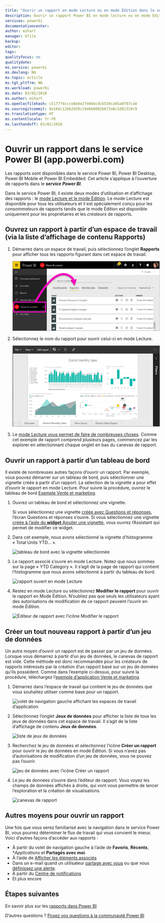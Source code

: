 ```yaml
---
title: "Ouvrir un rapport en mode Lecture ou en mode Édition dans le service Power BI"
description: Ouvrir un rapport Power BI en mode lecture ou en mode Edition
services: powerbi
documentationcenter: 
author: mihart
manager: kfile
backup: 
editor: 
tags: 
qualityfocus: no
qualitydate: 
ms.service: powerbi
ms.devlang: NA
ms.topic: article
ms.tgt_pltfrm: NA
ms.workload: powerbi
ms.date: 03/01/2018
ms.author: mihart
ms.openlocfilehash: c5177f4ccce8e8e274944cdcb539ca65a8f87ca8
ms.sourcegitcommit: 0a16dc12bb2d39c19e6b0002b673a8c1d81319c9
ms.translationtype: HT
ms.contentlocale: fr-FR
ms.lasthandoff: 03/02/2018
---
```

# <a name="open-a-report-in-power-bi-service-apppowerbicom"></a>Ouvrir un rapport dans le service Power BI (app.powerbi.com)
Les rapports sont disponibles dans le service Power BI, Power BI Desktop, Power BI Mobile et Power BI Embedded. Cet article s’applique à l’ouverture de rapports dans le ***service Power BI***.

Dans le service Power BI, il existe deux modes d’utilisation et d’affichage des rapports : le [mode Lecture et le mode Édition](service-reading-view-and-editing-view.md). Le mode Lecture est disponible pour tous les utilisateurs et il est spécialement conçu pour les *consommateurs* de rapports tandis que le mode Édition est disponible uniquement pour les propriétaires et les *créateurs* de rapports. 

## <a name="open-a-report-from-a-workspace-via-the-reports-content-view-list"></a>Ouvrez un rapport à partir d’un espace de travail (via la liste d’affichage de contenu **Rapports**)

1. Démarrez dans un espace de travail, puis sélectionnez l’onglet **Rapports** pour afficher tous les rapports figurant dans cet espace de travail.  
   
   ![onglet Rapports d’un espace de travail](media/service-report-open/power-bi-open-report.png)
2. Sélectionnez le nom du rapport pour ouvrir celui-ci en mode Lecture.  
   
    ![rapport en mode Lecture](media/service-report-open/power-bi-reading-view.png)
3. Le [mode Lecture vous permet de faire de nombreuses choses](service-reading-view-and-editing-view.md).  Comme cet exemple de rapport comprend plusieurs pages, commencez par les explorer en sélectionnant chaque onglet en bas du canevas de rapport. 

## <a name="open-a-report-from-a-dashboard"></a>Ouvrir un rapport à partir d’un tableau de bord
Il existe de nombreuses autres façons d’ouvrir un rapport. Par exemple, vous pouvez démarrer sur un tableau de bord, puis sélectionner une vignette créée à partir d’un rapport.  La sélection de la vignette a pour effet d’ouvrir le rapport en mode Lecture. Pour suivre la procédure, ouvrez le tableau de bord [Exemple Vente et marketing](sample-datasets.md).

1. Ouvrez un tableau de bord et sélectionnez une vignette.

   Si vous sélectionnez une vignette [créée avec Questions et réponses](service-dashboard-pin-tile-from-q-and-a.md), l’écran Questions et réponses s’ouvre. Si vous sélectionnez une vignette [créée à l’aide du **widget**  Ajouter une vignette](service-dashboard-add-widget.md), vous ouvrez l’Assistant qui permet de modifier ce widget.  

2.  Dans cet exemple, nous avons sélectionné la vignette d’histogramme « Total Units YTD... ».

    ![tableau de bord avec la vignette sélectionnée](media/service-report-open/power-bi-dashboard.png)

3.  Le rapport associé s’ouvre en mode Lecture. Notez que nous sommes sur la page « YTD Category ». Il s’agit de la page de rapport qui contient l’histogramme que nous avons sélectionné à partir du tableau de bord.

    ![rapport ouvert en mode Lecture](media/service-report-open/power-bi-report.png)

4. Restez en mode Lecture ou sélectionnez **Modifier le rapport** pour ouvrir le rapport en Mode Édition. N’oubliez pas que seuls les utilisateurs ayant des autorisations de modification de ce rapport peuvent l’ouvrir en mode Édition.

    ![Éditeur de rapport avec l’icône Modifier le rapport](media/service-report-open/power-bi-edit-report.png)

## <a name="create-a-brand-new-report-from-a-dataset"></a>Créer un tout nouveau rapport à partir d’un jeu de données
Un autre moyen d’ouvrir un rapport est de passer par un jeu de données. Lorsque vous démarrez à partir d’un jeu de données, le canevas de rapport est vide. Cette méthode est donc recommandée pour les *créateurs* de rapports intéressés par la création d’un rapport basé sur un jeu de données qu’ils possèdent. Comme dans l’exemple ci-dessus, pour suivre la procédure, téléchargez l’[exemple d’application Vente et marketing](sample-datasets.md).

1. Démarrez dans l’espace de travail qui contient le jeu de données que vous souhaitez utiliser comme base pour un rapport.

   ![volet de navigation gauche affichant les espaces de travail d’application](media/service-report-open/power-bi-workspace.png)

2. Sélectionnez l’onglet **Jeux de données** pour afficher la liste de tous les jeux de données dans cet espace de travail. Il s’agit de la liste d’affichage de contenu **Jeux de données**.
   
   ![liste de jeux de données](media/service-report-open/power-bi-dataset.png)

1. Recherchez le jeu de données et sélectionnez l’icône **Créer un rapport** pour ouvrir le jeu de données en mode Édition. Si vous n’avez pas d’autorisations de modification d’un jeu de données, vous ne pouvez pas l’ouvrir. 
   
    ![jeu de données avec l’icône Créer un rapport](media/service-report-open/power-bi-create-report.png)

3. Le jeu de données s’ouvre dans l’éditeur de rapport. Vous voyez les champs de données affichés à droite, qui vont vous permettre de lancer l’exploration et la création de visualisations. 

   ![canevas de rapport](media/service-report-open/power-bi-blank-canvas.png)

##  <a name="still-more-ways-to-open-a-report"></a>Autres moyens pour ouvrir un rapport
Une fois que vous serez familiarisé avec la navigation dans le service Power BI, vous pourrez déterminer le flux de travail qui vous convient le mieux. Voici d’autres façons d’accéder aux rapports :
- À partir du volet de navigation gauche à l’aide de **Favoris**, **Récents**, **Applications* et **Partagés avec moi**. 
- À l’aide de [Afficher les éléments associés](service-related-content.md)
- Dans un e-mail quand un utilisateur [partage avec vous](service-share-reports.md) ou que vous [définissez une alerte](service-set-data-alerts.md).    
- À partir du [Centre de notifications](service-notification-center.md)    
- Et plus encore

## <a name="next-steps"></a>Étapes suivantes
En savoir plus sur les [rapports dans Power BI](service-reports.md)

D’autres questions ? [Posez vos questions à la communauté Power BI](http://community.powerbi.com/)  

